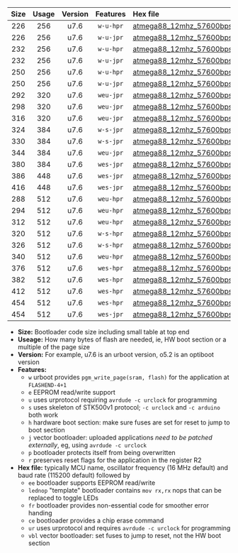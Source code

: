 |Size|Usage|Version|Features|Hex file|
|:-:|:-:|:-:|:-:|:--|
|226|256|u7.6|`w-u-hpr`|[atmega88_12mhz_57600bps_ur.hex](https://raw.githubusercontent.com/stefanrueger/urboot/main/atmega88_12mhz_57600bps_ur.hex)|
|226|256|u7.6|`w-u-jpr`|[atmega88_12mhz_57600bps_ur_vbl.hex](https://raw.githubusercontent.com/stefanrueger/urboot/main/atmega88_12mhz_57600bps_ur_vbl.hex)|
|232|256|u7.6|`w-u-hpr`|[atmega88_12mhz_57600bps_lednop_ur.hex](https://raw.githubusercontent.com/stefanrueger/urboot/main/atmega88_12mhz_57600bps_lednop_ur.hex)|
|232|256|u7.6|`w-u-jpr`|[atmega88_12mhz_57600bps_lednop_ur_vbl.hex](https://raw.githubusercontent.com/stefanrueger/urboot/main/atmega88_12mhz_57600bps_lednop_ur_vbl.hex)|
|250|256|u7.6|`w-u-hpr`|[atmega88_12mhz_57600bps_lednop_fr_ur.hex](https://raw.githubusercontent.com/stefanrueger/urboot/main/atmega88_12mhz_57600bps_lednop_fr_ur.hex)|
|250|256|u7.6|`w-u-jpr`|[atmega88_12mhz_57600bps_lednop_fr_ur_vbl.hex](https://raw.githubusercontent.com/stefanrueger/urboot/main/atmega88_12mhz_57600bps_lednop_fr_ur_vbl.hex)|
|292|320|u7.6|`weu-jpr`|[atmega88_12mhz_57600bps_ee_ur_vbl.hex](https://raw.githubusercontent.com/stefanrueger/urboot/main/atmega88_12mhz_57600bps_ee_ur_vbl.hex)|
|298|320|u7.6|`weu-jpr`|[atmega88_12mhz_57600bps_ee_lednop_ur_vbl.hex](https://raw.githubusercontent.com/stefanrueger/urboot/main/atmega88_12mhz_57600bps_ee_lednop_ur_vbl.hex)|
|316|320|u7.6|`weu-jpr`|[atmega88_12mhz_57600bps_ee_lednop_fr_ur_vbl.hex](https://raw.githubusercontent.com/stefanrueger/urboot/main/atmega88_12mhz_57600bps_ee_lednop_fr_ur_vbl.hex)|
|324|384|u7.6|`w-s-jpr`|[atmega88_12mhz_57600bps_vbl.hex](https://raw.githubusercontent.com/stefanrueger/urboot/main/atmega88_12mhz_57600bps_vbl.hex)|
|330|384|u7.6|`w-s-jpr`|[atmega88_12mhz_57600bps_lednop_vbl.hex](https://raw.githubusercontent.com/stefanrueger/urboot/main/atmega88_12mhz_57600bps_lednop_vbl.hex)|
|344|384|u7.6|`weu-jpr`|[atmega88_12mhz_57600bps_ee_lednop_fr_ce_ur_vbl.hex](https://raw.githubusercontent.com/stefanrueger/urboot/main/atmega88_12mhz_57600bps_ee_lednop_fr_ce_ur_vbl.hex)|
|380|384|u7.6|`wes-jpr`|[atmega88_12mhz_57600bps_ee_vbl.hex](https://raw.githubusercontent.com/stefanrueger/urboot/main/atmega88_12mhz_57600bps_ee_vbl.hex)|
|386|448|u7.6|`wes-jpr`|[atmega88_12mhz_57600bps_ee_lednop_vbl.hex](https://raw.githubusercontent.com/stefanrueger/urboot/main/atmega88_12mhz_57600bps_ee_lednop_vbl.hex)|
|416|448|u7.6|`wes-jpr`|[atmega88_12mhz_57600bps_ee_lednop_fr_vbl.hex](https://raw.githubusercontent.com/stefanrueger/urboot/main/atmega88_12mhz_57600bps_ee_lednop_fr_vbl.hex)|
|288|512|u7.6|`weu-hpr`|[atmega88_12mhz_57600bps_ee_ur.hex](https://raw.githubusercontent.com/stefanrueger/urboot/main/atmega88_12mhz_57600bps_ee_ur.hex)|
|294|512|u7.6|`weu-hpr`|[atmega88_12mhz_57600bps_ee_lednop_ur.hex](https://raw.githubusercontent.com/stefanrueger/urboot/main/atmega88_12mhz_57600bps_ee_lednop_ur.hex)|
|312|512|u7.6|`weu-hpr`|[atmega88_12mhz_57600bps_ee_lednop_fr_ur.hex](https://raw.githubusercontent.com/stefanrueger/urboot/main/atmega88_12mhz_57600bps_ee_lednop_fr_ur.hex)|
|320|512|u7.6|`w-s-hpr`|[atmega88_12mhz_57600bps.hex](https://raw.githubusercontent.com/stefanrueger/urboot/main/atmega88_12mhz_57600bps.hex)|
|326|512|u7.6|`w-s-hpr`|[atmega88_12mhz_57600bps_lednop.hex](https://raw.githubusercontent.com/stefanrueger/urboot/main/atmega88_12mhz_57600bps_lednop.hex)|
|340|512|u7.6|`weu-hpr`|[atmega88_12mhz_57600bps_ee_lednop_fr_ce_ur.hex](https://raw.githubusercontent.com/stefanrueger/urboot/main/atmega88_12mhz_57600bps_ee_lednop_fr_ce_ur.hex)|
|376|512|u7.6|`wes-hpr`|[atmega88_12mhz_57600bps_ee.hex](https://raw.githubusercontent.com/stefanrueger/urboot/main/atmega88_12mhz_57600bps_ee.hex)|
|382|512|u7.6|`wes-hpr`|[atmega88_12mhz_57600bps_ee_lednop.hex](https://raw.githubusercontent.com/stefanrueger/urboot/main/atmega88_12mhz_57600bps_ee_lednop.hex)|
|412|512|u7.6|`wes-hpr`|[atmega88_12mhz_57600bps_ee_lednop_fr.hex](https://raw.githubusercontent.com/stefanrueger/urboot/main/atmega88_12mhz_57600bps_ee_lednop_fr.hex)|
|454|512|u7.6|`wes-hpr`|[atmega88_12mhz_57600bps_ee_lednop_fr_ce.hex](https://raw.githubusercontent.com/stefanrueger/urboot/main/atmega88_12mhz_57600bps_ee_lednop_fr_ce.hex)|
|454|512|u7.6|`wes-jpr`|[atmega88_12mhz_57600bps_ee_lednop_fr_ce_vbl.hex](https://raw.githubusercontent.com/stefanrueger/urboot/main/atmega88_12mhz_57600bps_ee_lednop_fr_ce_vbl.hex)|

- **Size:** Bootloader code size including small table at top end
- **Useage:** How many bytes of flash are needed, ie, HW boot section or a multiple of the page size
- **Version:** For example, u7.6 is an urboot version, o5.2 is an optiboot version
- **Features:**
  + `w` urboot provides `pgm_write_page(sram, flash)` for the application at `FLASHEND-4+1`
  + `e` EEPROM read/write support
  + `u` uses urprotocol requiring `avrdude -c urclock` for programming
  + `s` uses skeleton of STK500v1 protocol; `-c urclock` and `-c arduino` both work
  + `h` hardware boot section: make sure fuses are set for reset to jump to boot section
  + `j` vector bootloader: uploaded applications *need to be patched externally*, eg, using `avrdude -c urclock`
  + `p` bootloader protects itself from being overwritten
  + `r` preserves reset flags for the application in the register R2
- **Hex file:** typically MCU name, oscillator frequency (16 MHz default) and baud rate (115200 default) followed by
  + `ee` bootloader supports EEPROM read/write
  + `lednop` "template" bootloader contains `mov rx,rx` nops that can be replaced to toggle LEDs
  + `fr` bootloader provides non-essential code for smoother error handing
  + `ce` bootloader provides a chip erase command
  + `ur` uses urprotocol and requires `avrdude -c urclock` for programming
  + `vbl` vector bootloader: set fuses to jump to reset, not the HW boot section
